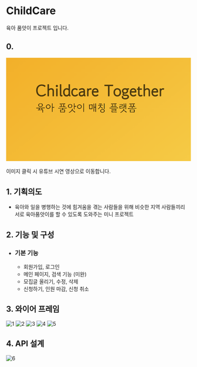 # ChildCare
육아 품앗이 프로젝트 입니다.

## 0. 

[![ChildCare](./static/ogimage.png)](https://youtu.be/aFWosYimem0) 


이미지 클릭 시 유튜브 시연 영상으로 이동합니다.


## 1. 기획의도
  - 육아와 일을 병행하는 것에 힘겨움을 겪는 사람들을 위해 비슷한 지역 사람들끼리 서로 육아품앗이를 할 수 있도록 도와주는 미니 프로젝트

## 2. 기능 및 구성
  - ### 기본 기능
      + 회원가입, 로그인
      + 메인 페이지, 검색 기능 (미완)
      + 모집글 올리기, 수정, 삭제
      + 신청하기, 인원 마감, 신청 취소


## 3. 와이어 프레임

![1](https://user-images.githubusercontent.com/45589210/148733781-928d8d67-fe87-4237-912f-091bac6fa061.jpg)
![2](https://user-images.githubusercontent.com/45589210/148733783-07e9ede5-9359-4bb3-bfa3-1ea8f788ec2b.jpg)
![3](https://user-images.githubusercontent.com/45589210/148733787-df431877-689a-4f52-b45d-d2386022ab98.jpg)
![4](https://user-images.githubusercontent.com/45589210/148733788-b2d68498-9c2a-4402-bbf7-d5e0604b8074.jpg)
![5](https://user-images.githubusercontent.com/45589210/148733792-d5591633-b021-4ca5-9dda-21888991f09e.jpg)


## 4. API 설계

![6](https://user-images.githubusercontent.com/45589210/148733888-caa9f58e-0713-4784-bd79-d35f824abb6f.jpg)
